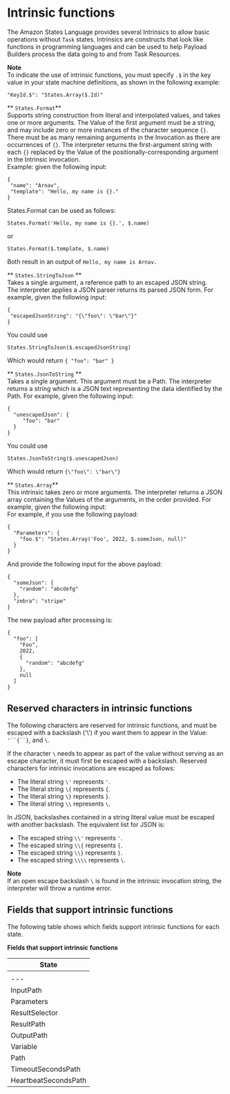 # Intrinsic functions<a name="amazon-states-language-intrinsic-functions"></a>

The Amazon States Language provides several Intrinsics to allow basic operations without `Task` states\. Intrinsics are constructs that look like functions in programming languages and can be used to help Payload Builders process the data going to and from Task Resources\.

**Note**  
To indicate the use of intrinsic functions, you must specify `.$` in the key value in your state machine definitions, as shown in the following example:  

```
"KeyId.$": "States.Array($.Id)"
```

** `States.Format`**  
 Supports string construction from literal and interpolated values, and takes one or more arguments\. The Value of the first argument must be a string, and may include zero or more instances of the character sequence `{}`\. There must be as many remaining arguments in the Invocation as there are occurrences of `{}`\. The interpreter returns the first\-argument string with each `{}` replaced by the Value of the positionally\-corresponding argument in the Intrinsic invocation\.  
 Example: given the following input:   

```
{
 "name": "Arnav",
 "template": "Hello, my name is {}."
}
```
States\.Format can be used as follows:  

```
States.Format('Hello, my name is {}.', $.name)
```
or  

```
States.Format($.template, $.name)
```
Both result in an output of `Hello, my name is Arnav.`

** `States.StringToJson` **  
Takes a single argument, a reference path to an escaped JSON string\.  
The interpreter applies a JSON parser returns its parsed JSON form\. For example, given the following input:  

```
{
 "escapedJsonString": "{\"foo\": \"bar\"}"
}
```
You could use  

```
States.StringToJson($.escapedJsonString)
```
Which would return `{ "foo": "bar" }`

** `States.JsonToString` **  
Takes a single argument\. This argument must be a Path\. The interpreter returns a string which is a JSON text representing the data identified by the Path\. For example, given the following input:  

```
{
  "unescapedJson": {
     "foo": "bar"
  }
}
```
You could use  

```
States.JsonToString($.unescapedJson)
```
Which would return `{\"foo\": \"bar\"}`

** `States.Array`**  
This intrinsic takes zero or more arguments\. The interpreter returns a JSON array containing the Values of the arguments, in the order provided\. For example, given the following input:  
For example, if you use the following payload:  

```
{
  "Parameters": {
    "foo.$": "States.Array('Foo', 2022, $.someJson, null)"
  }
}
```
And provide the following input for the above payload:  

```
{
  "someJson": {
    "random": "abcdefg"
  },
  "zebra": "stripe"
}
```
The new payload after processing is:  

```
{
  "foo": [
    "Foo",
    2022,
    {
      "random": "abcdefg"
    },
    null
  ]
}
```

## Reserved characters in intrinsic functions<a name="amazon-states-language-intrinsic-functions-escapes"></a>

 The following characters are reserved for intrinsic functions, and must be escaped with a backslash \('\\'\) if you want them to appear in the Value: `'``{``}`, and `\`\. 

If the character `\` needs to appear as part of the value without serving as an escape character, it must first be escaped with a backslash\. Reserved characters for intrinsic invocations are escaped as follows:
+ The literal string `\'` represents `'`\.
+ The literal string `\{` represents `{`\.
+ The literal string `\}` represents `}`\.
+ The literal string `\\` represents `\`\.

In JSON, backslashes contained in a string literal value must be escaped with another backslash\. The equivalent list for JSON is:
+ The escaped string `\\'` represents `'`\.
+ The escaped string `\\{` represents `{`\.
+ The escaped string `\\}` represents `}`\.
+ The escaped string `\\\\` represents `\`\.

**Note**  
If an open escape backslash `\` is found in the intrinsic invocation string, the interpreter will throw a runtime error\.

## Fields that support intrinsic functions<a name="amazon-states-language-intrinsic-functions-states"></a>

The following table shows which fields support intrinsic functions for each state\.


**Fields that support intrinsic functions**  

| State | 
| --- |
|  | **Pass** | **Task** | **Choice** | **Wait** | **Succeed** | **Fail** | **Parallel** | **Map** | 
| --- |--- |--- |--- |--- |--- |--- |--- |--- |
| InputPath |  |  |  |  |  |  |  |  | 
| Parameters | ✓ | ✓ |  |  |  |  | ✓ | ✓ | 
| ResultSelector |  | ✓ |  |  |  |  | ✓ | ✓ | 
| ResultPath |  |  |  |  |  |  |  |  | 
| OutputPath |  |  |  |  |  |  |  |  | 
| Variable |  |  |  |  |  |  |  |  | 
| <Comparison Operator>Path |  |  |  |  |  |  |  |  | 
| TimeoutSecondsPath |  |  |  |  |  |  |  |  | 
| HeartbeatSecondsPath |  |  |  |  |  |  |  |  | 